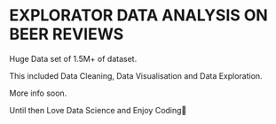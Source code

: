 # EXPLORATOR DATA ANALYSIS ON BEER REVIEWS

Huge Data set of 1.5M+ of dataset.

This included Data Cleaning, Data Visualisation and Data Exploration.

More info soon.

Until then Love Data Science and Enjoy Coding🐍
